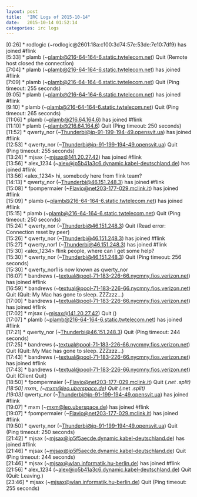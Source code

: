 ```yaml
---
layout: post
title:  "IRC Logs of 2015-10-14"
date:   2015-10-14 01:52:14
categories: irc logs
---
```

<span class="irc-date">[0:26]</span> <span class="irc-green">* rodlogic (~rodlogic@2601:18a:c100:3d74:57e:53de:7e10:7df9) has joined #flink</span><br />
<span class="irc-date">[5:33]</span> <span class="irc-navy">* plamb (~plamb@216-64-164-6.static.twtelecom.net) Quit (Remote host closed the connection)</span><br />
<span class="irc-date">[7:04]</span> <span class="irc-green">* plamb (~plamb@216-64-164-6.static.twtelecom.net) has joined #flink</span><br />
<span class="irc-date">[7:09]</span> <span class="irc-navy">* plamb (~plamb@216-64-164-6.static.twtelecom.net) Quit (Ping timeout: 255 seconds)</span><br />
<span class="irc-date">[9:05]</span> <span class="irc-green">* plamb (~plamb@216-64-164-6.static.twtelecom.net) has joined #flink</span><br />
<span class="irc-date">[9:10]</span> <span class="irc-navy">* plamb (~plamb@216-64-164-6.static.twtelecom.net) Quit (Ping timeout: 265 seconds)</span><br />
<span class="irc-date">[11:06]</span> <span class="irc-green">* plamb (~plamb@216.64.164.6) has joined #flink</span><br />
<span class="irc-date">[11:10]</span> <span class="irc-navy">* plamb (~plamb@216.64.164.6) Quit (Ping timeout: 250 seconds)</span><br />
<span class="irc-date">[11:52]</span> <span class="irc-green">* qwerty_nor (~Thunderbi@ip-91-199-194-49.opensvit.ua) has joined #flink</span><br />
<span class="irc-date">[12:53]</span> <span class="irc-navy">* qwerty_nor (~Thunderbi@ip-91-199-194-49.opensvit.ua) Quit (Ping timeout: 255 seconds)</span><br />
<span class="irc-date">[13:24]</span> <span class="irc-green">* mjsax (~mjsax@141.20.27.42) has joined #flink</span><br />
<span class="irc-date">[13:56]</span> <span class="irc-green">* alex_1234 (~alex@ip5b41a3c6.dynamic.kabel-deutschland.de) has joined #flink</span><br />
<span class="irc-date">[13:56]</span> <span class="irc-black">&lt;alex_1234&gt; hi, somebody here from flink team?</span><br />
<span class="irc-date">[14:13]</span> <span class="irc-green">* qwerty_nor (~Thunderbi@46.151.248.3) has joined #flink</span><br />
<span class="irc-date">[15:08]</span> <span class="irc-green">* fpompermaier (~Flavio@net203-177-029.mclink.it) has joined #flink</span><br />
<span class="irc-date">[15:09]</span> <span class="irc-green">* plamb (~plamb@216-64-164-6.static.twtelecom.net) has joined #flink</span><br />
<span class="irc-date">[15:15]</span> <span class="irc-navy">* plamb (~plamb@216-64-164-6.static.twtelecom.net) Quit (Ping timeout: 250 seconds)</span><br />
<span class="irc-date">[15:24]</span> <span class="irc-navy">* qwerty_nor (~Thunderbi@46.151.248.3) Quit (Read error: Connection reset by peer)</span><br />
<span class="irc-date">[15:26]</span> <span class="irc-green">* qwerty_nor (~Thunderbi@46.151.248.3) has joined #flink</span><br />
<span class="irc-date">[15:27]</span> <span class="irc-green">* qwerty_nor1 (~Thunderbi@46.151.248.3) has joined #flink</span><br />
<span class="irc-date">[15:30]</span> <span class="irc-black">&lt;alex_1234&gt; flink people, where can I get some help?</span><br />
<span class="irc-date">[15:30]</span> <span class="irc-navy">* qwerty_nor (~Thunderbi@46.151.248.3) Quit (Ping timeout: 256 seconds)</span><br />
<span class="irc-date">[15:30]</span> <span class="irc-green">* qwerty_nor1 is now known as qwerty_nor</span><br />
<span class="irc-date">[16:07]</span> <span class="irc-green">* bandrews (~textual@pool-71-183-226-66.nycmny.fios.verizon.net) has joined #flink</span><br />
<span class="irc-date">[16:59]</span> <span class="irc-navy">* bandrews (~textual@pool-71-183-226-66.nycmny.fios.verizon.net) Quit (Quit: My Mac has gone to sleep. ZZZzzz…)</span><br />
<span class="irc-date">[17:00]</span> <span class="irc-green">* bandrews (~textual@pool-71-183-226-66.nycmny.fios.verizon.net) has joined #flink</span><br />
<span class="irc-date">[17:02]</span> <span class="irc-navy">* mjsax (~mjsax@141.20.27.42) Quit ()</span><br />
<span class="irc-date">[17:07]</span> <span class="irc-green">* plamb (~plamb@216-64-164-6.static.twtelecom.net) has joined #flink</span><br />
<span class="irc-date">[17:21]</span> <span class="irc-navy">* qwerty_nor (~Thunderbi@46.151.248.3) Quit (Ping timeout: 244 seconds)</span><br />
<span class="irc-date">[17:25]</span> <span class="irc-navy">* bandrews (~textual@pool-71-183-226-66.nycmny.fios.verizon.net) Quit (Quit: My Mac has gone to sleep. ZZZzzz…)</span><br />
<span class="irc-date">[17:43]</span> <span class="irc-green">* bandrews (~textual@pool-71-183-226-66.nycmny.fios.verizon.net) has joined #flink</span><br />
<span class="irc-date">[17:43]</span> <span class="irc-navy">* bandrews (~textual@pool-71-183-226-66.nycmny.fios.verizon.net) Quit (Client Quit)</span><br />
<span class="irc-date">[18:50]</span> <span class="irc-navy">* fpompermaier (~Flavio@net203-177-029.mclink.it) Quit (*.net *.split)</span><br />
<span class="irc-date">[18:50]</span> <span class="irc-navy">* mxm_ (~mxm@leo.uberspace.de) Quit (*.net *.split)</span><br />
<span class="irc-date">[19:03]</span> <span class="irc-green">* qwerty_nor (~Thunderbi@ip-91-199-194-49.opensvit.ua) has joined #flink</span><br />
<span class="irc-date">[19:07]</span> <span class="irc-green">* mxm (~mxm@leo.uberspace.de) has joined #flink</span><br />
<span class="irc-date">[19:07]</span> <span class="irc-green">* fpompermaier (~Flavio@net203-177-029.mclink.it) has joined #flink</span><br />
<span class="irc-date">[19:50]</span> <span class="irc-navy">* qwerty_nor (~Thunderbi@ip-91-199-194-49.opensvit.ua) Quit (Ping timeout: 250 seconds)</span><br />
<span class="irc-date">[21:42]</span> <span class="irc-green">* mjsax (~mjsax@ip5f5aecde.dynamic.kabel-deutschland.de) has joined #flink</span><br />
<span class="irc-date">[21:46]</span> <span class="irc-navy">* mjsax (~mjsax@ip5f5aecde.dynamic.kabel-deutschland.de) Quit (Ping timeout: 244 seconds)</span><br />
<span class="irc-date">[21:46]</span> <span class="irc-green">* mjsax (~mjsax@wlan.informatik.hu-berlin.de) has joined #flink</span><br />
<span class="irc-date">[21:56]</span> <span class="irc-navy">* alex_1234 (~alex@ip5b41a3c6.dynamic.kabel-deutschland.de) Quit (Quit: Leaving.)</span><br />
<span class="irc-date">[23:46]</span> <span class="irc-navy">* mjsax (~mjsax@wlan.informatik.hu-berlin.de) Quit (Ping timeout: 255 seconds)</span><br />
